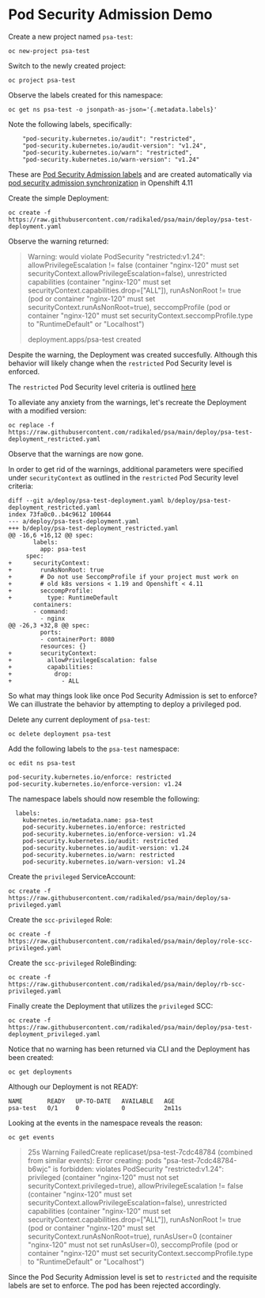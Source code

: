 # Pod Security Admission Demo

Create a new project named `psa-test`:

`oc new-project psa-test`

Switch to the newly created project:

`oc project psa-test`

Observe the labels created for this namespace:

`oc get ns psa-test -o jsonpath-as-json='{.metadata.labels}'`

Note the following labels, specifically:

```
    "pod-security.kubernetes.io/audit": "restricted",
    "pod-security.kubernetes.io/audit-version": "v1.24",
    "pod-security.kubernetes.io/warn": "restricted",
    "pod-security.kubernetes.io/warn-version": "v1.24"
```

These are [Pod Security Admission labels](https://kubernetes.io/docs/concepts/security/pod-security-admission/#pod-security-admission-labels-for-namespaces) and are created automatically via [pod security admission synchronization](https://docs.openshift.com/container-platform/4.11/authentication/understanding-and-managing-pod-security-admission.html#security-context-constraints-psa-opting_understanding-and-managing-pod-security-admission) in Openshift 4.11

Create the simple Deployment:

`oc create -f https://raw.githubusercontent.com/radikaled/psa/main/deploy/psa-test-deployment.yaml`

Observe the warning returned:

> Warning: would violate PodSecurity "restricted:v1.24": allowPrivilegeEscalation != false (container "nginx-120" must set securityContext.allowPrivilegeEscalation=false), unrestricted capabilities (container "nginx-120" must set securityContext.capabilities.drop=["ALL"]), runAsNonRoot != true (pod or container "nginx-120" must set securityContext.runAsNonRoot=true), seccompProfile (pod or container "nginx-120" must set securityContext.seccompProfile.type to "RuntimeDefault" or "Localhost")
> 
> deployment.apps/psa-test created

Despite the warning, the Deployment was created succesfully. Although this behavior will likely change when the `restricted` Pod Security level is enforced.

The `restricted` Pod Security level criteria is outlined [here](https://kubernetes.io/docs/concepts/security/pod-security-standards/#restricted)

To alleviate any anxiety from the warnings, let's recreate the Deployment with a modified version:

`oc replace -f https://raw.githubusercontent.com/radikaled/psa/main/deploy/psa-test-deployment_restricted.yaml`

Observe that the warnings are now gone.

In order to get rid of the warnings, additional parameters were specified under `securityContext` as outlined in the `restricted` Pod Security level criteria:

```
diff --git a/deploy/psa-test-deployment.yaml b/deploy/psa-test-deployment_restricted.yaml
index 73fa0c0..b4c9612 100644
--- a/deploy/psa-test-deployment.yaml
+++ b/deploy/psa-test-deployment_restricted.yaml
@@ -16,6 +16,12 @@ spec:
       labels:
         app: psa-test
     spec:
+      securityContext:
+        runAsNonRoot: true
+        # Do not use SeccompProfile if your project must work on 
+        # old k8s versions < 1.19 and Openshift < 4.11 
+        seccompProfile:
+          type: RuntimeDefault
       containers:
       - command:
         - nginx
@@ -26,3 +32,8 @@ spec:
         ports:
         - containerPort: 8080
         resources: {}
+        securityContext:
+          allowPrivilegeEscalation: false
+          capabilities:
+            drop: 
+              - ALL
```

So what may things look like once Pod Security Admission is set to enforce? We can illustrate the behavior by attempting to deploy a privileged pod.

Delete any current deployment of `psa-test`:

`oc delete deployment psa-test`

Add the following labels to the `psa-test` namespace:

`oc edit ns psa-test`

```
pod-security.kubernetes.io/enforce: restricted
pod-security.kubernetes.io/enforce-version: v1.24
```

The namespace labels should now resemble the following:

```
  labels:
    kubernetes.io/metadata.name: psa-test
    pod-security.kubernetes.io/enforce: restricted
    pod-security.kubernetes.io/enforce-version: v1.24
    pod-security.kubernetes.io/audit: restricted
    pod-security.kubernetes.io/audit-version: v1.24
    pod-security.kubernetes.io/warn: restricted
    pod-security.kubernetes.io/warn-version: v1.24
```

Create the `privileged` ServiceAccount:

`oc create -f https://raw.githubusercontent.com/radikaled/psa/main/deploy/sa-privileged.yaml`

Create the `scc-privileged` Role:

`oc create -f https://raw.githubusercontent.com/radikaled/psa/main/deploy/role-scc-privileged.yaml`

Create the `scc-privileged` RoleBinding:

`oc create -f https://raw.githubusercontent.com/radikaled/psa/main/deploy/rb-scc-privileged.yaml`

Finally create the Deployment that utilizes the `privileged` SCC:

`oc create -f https://raw.githubusercontent.com/radikaled/psa/main/deploy/psa-test-deployment_privileged.yaml`

Notice that no warning has been returned via CLI and the Deployment has been created:

`oc get deployments`

Although our Deployment is not READY:

```
NAME       READY   UP-TO-DATE   AVAILABLE   AGE
psa-test   0/1     0            0           2m11s
```

Looking at the events in the namespace reveals the reason:

`oc get events`

> 25s         Warning   FailedCreate        replicaset/psa-test-7cdc48784   (combined from similar events): Error creating: pods "psa-test-7cdc48784-b6wjc" is forbidden: violates PodSecurity "restricted:v1.24": privileged (container "nginx-120" must not set securityContext.privileged=true), allowPrivilegeEscalation != false (container "nginx-120" must set securityContext.allowPrivilegeEscalation=false), unrestricted capabilities (container "nginx-120" must set securityContext.capabilities.drop=["ALL"]), runAsNonRoot != true (pod or container "nginx-120" must set securityContext.runAsNonRoot=true), runAsUser=0 (container "nginx-120" must not set runAsUser=0), seccompProfile (pod or container "nginx-120" must set securityContext.seccompProfile.type to "RuntimeDefault" or "Localhost")

Since the Pod Security Admission level is set to `restricted` and the requisite labels are set to enforce. The pod has been rejected accordingly.